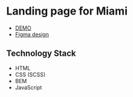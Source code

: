 # Landing page for Miami

- [DEMO](https://trtskvalerie.github.io/miami-landing/)
- [Figma design](https://www.figma.com/file/nHz8bflIwJaWP3P99vKTH5/miami_home_new?node-id=16033%3A3)

## Technology Stack

- HTML
- CSS (SCSS)
- BEM
- JavaScript
